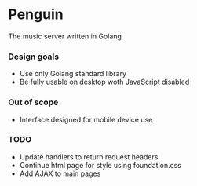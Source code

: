 # Penguin

The music server written in Golang

### Design goals

* Use only Golang standard library
* Be fully usable on desktop woth JavaScript disabled

### Out of scope

* Interface designed for mobile device use

### TODO

* Update handlers to return request headers
* Continue html page for style using foundation.css
* Add AJAX to main pages
